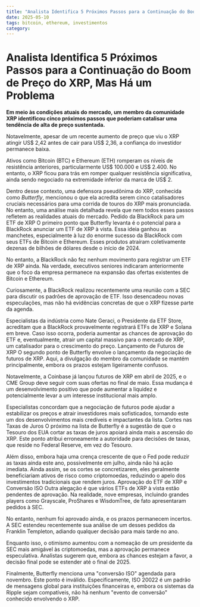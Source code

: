 ```yaml
---
title: "Analista Identifica 5 Próximos Passos para a Continuação do Boom de Preço do XRP, Mas Há um Problema"
date: 2025-05-10
tags: bitcoin, ethereum, investimentos
category: 
---
```


# Analista Identifica 5 Próximos Passos para a Continuação do Boom de Preço do XRP, Mas Há um Problema

**Em meio às condições atuais do mercado, um membro da comunidade XRP identificou cinco próximos passos que poderiam catalisar uma tendência de alta de preço sustentada.**

Notavelmente, apesar de um recente aumento de preço que viu o XRP atingir US$ 2,42 antes de cair para US$ 2,36, a confiança do investidor permanece baixa.

Ativos como Bitcoin (BTC) e Ethereum (ETH) romperam os níveis de resistência anteriores, particularmente US$ 100.000 e US$ 2.400. No entanto, o XRP ficou para trás em romper qualquer resistência significativa, ainda sendo negociado na extremidade inferior da marca de US$ 2.

Dentro desse contexto, uma defensora pseudônima do XRP, conhecida como _Butterfly_, mencionou o que ela acredita serem cinco catalisadores cruciais necessários para uma corrida de touros do XRP mais pronunciada. No entanto, uma análise mais detalhada revela que nem todos esses passos refletem as realidades atuais do mercado.
Pedido da BlackRock para um ETF de XRP
O primeiro ponto que Butterfly levanta é o potencial para a BlackRock anunciar um ETF de XRP à vista. Essa ideia ganhou as manchetes, especialmente à luz do enorme sucesso da BlackRock com seus ETFs de Bitcoin e Ethereum. Esses produtos atraíram coletivamente dezenas de bilhões de dólares desde o início de 2024.

No entanto, a BlackRock não fez nenhum movimento para registrar um ETF de XRP ainda. Na verdade, executivos seniores indicaram anteriormente que o foco da empresa permanece na expansão das ofertas existentes de Bitcoin e Ethereum.

Curiosamente, a BlackRock realizou recentemente uma reunião com a SEC para discutir os padrões de aprovação de ETF. Isso desencadeou novas especulações, mas não há evidências concretas de que o XRP fizesse parte da agenda.

Especialistas da indústria como Nate Geraci, o Presidente da ETF Store, acreditam que a BlackRock provavelmente registrará ETFs de XRP e Solana em breve. Caso isso ocorra, poderia aumentar as chances de aprovação do ETF e, eventualmente, atrair um capital massivo para o mercado de XRP, um catalisador para o crescimento do preço.
Lançamento de Futuros de XRP
O segundo ponto de Butterfly envolve o lançamento da negociação de futuros de XRP. Aqui, a divulgação do membro da comunidade se mantém principalmente, embora os prazos estejam ligeiramente confusos.

Notavelmente, a Coinbase já lançou futuros de XRP em abril de 2025, e o CME Group deve seguir com suas ofertas no final de maio. Essa mudança é um desenvolvimento positivo que pode aumentar a liquidez e potencialmente levar a um interesse institucional mais amplo.

Especialistas concordam que a negociação de futuros pode ajudar a estabilizar os preços e atrair investidores mais sofisticados, tornando este um dos desenvolvimentos mais credíveis e impactantes da lista.
Cortes nas Taxas de Juros
O próximo na lista de Butterfly é a sugestão de que o Tesouro dos EUA cortar as taxas de juros apoiará ainda mais a ascensão do XRP. Este ponto atribui erroneamente a autoridade para decisões de taxas, que reside no Federal Reserve, em vez do Tesouro.

Além disso, embora haja uma crença crescente de que o Fed pode reduzir as taxas ainda este ano, possivelmente em julho, ainda não há ação imediata. Ainda assim, se os cortes se concretizarem, eles geralmente beneficiariam ativos de risco como criptomoedas, reduzindo o apelo dos investimentos tradicionais que rendem juros.
Aprovação do ETF de XRP e Conversão ISO
Outra alegação é que vários ETFs de XRP à vista estão pendentes de aprovação. Na realidade, nove empresas, incluindo grandes players como Grayscale, ProShares e WisdomTree, de fato apresentaram pedidos à SEC.

No entanto, nenhum foi aprovado ainda, e os prazos permanecem incertos. A SEC estendeu recentemente sua análise de um desses pedidos da Franklin Templeton, adiando qualquer decisão para mais tarde no ano.

Enquanto isso, o otimismo aumentou com a nomeação de um presidente da SEC mais amigável às criptomoedas, mas a aprovação permanece especulativa. Analistas sugerem que, embora as chances estejam a favor, a decisão final pode se estender até o final de 2025.

Finalmente, Butterfly menciona uma "conversão ISO" agendada para novembro. Este ponto é inválido. Especificamente, ISO 20022 é um padrão de mensagens global para instituições financeiras e, embora os sistemas da Ripple sejam compatíveis, não há nenhum "evento de conversão" conhecido envolvendo o XRP.
